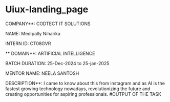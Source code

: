 # Uiux-landing_page
COMPANY**: CODTECT IT SOLUTIONS

NAME: Medipally Niharika

INTERN ID: CT08GVR

** DOMAIN**: ARTIFICIAL INTELLIGENCE

BATCH DURATION: 25-Dec-2024 to 25-jan-2025

MENTOR NAME: NEELA SANTOSH

DESCRIPTION**: I came to know about this from instagram and as AI is the fastest growing technology nowadays, revolutionizing the future and creating opportunities for aspiring professionals.
#OUTPUT OF THE TASK

